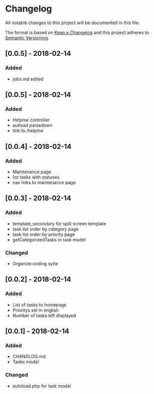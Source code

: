 # Changelog
All notable changes to this project will be documented in this file.

The format is based on [Keep a Changelog](http://keepachangelog.com/en/1.0.0/)
and this project adheres to [Semantic Versioning](http://semver.org/spec/v2.0.0.html).


## [0.0.5] - 2018-02-14
### Added
  - jobs.md edited
  
## [0.0.5] - 2018-02-14
### Added
  - Helpme controller
  - autload parsedown
  - link to /helpme

## [0.0.4] - 2018-02-14
### Added
  - Maintenance page
  - list tasks with statuses
  - nav links to maintenance page

## [0.0.3] - 2018-02-14
### Added
  - template_secondary for split screen template
  - task list order by category page
  - task list order by priority page
  - getCategorizedTasks in task model

### Changed
  - Organize coding sytle

## [0.0.2] - 2018-02-14
### Added
  - List of tasks to homepage
  - Prioritys set in english
  - Number of tasks left displayed

## [0.0.1] - 2018-02-14
### Added
  - CHANGLOG.md
  - Tasks model

### Changed
  - autoload.php for task model